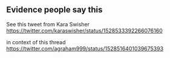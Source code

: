 

## Evidence people say this

See this tweet from Kara Swisher https://twitter.com/karaswisher/status/1528533392266076160

in context of this thread https://twitter.com/agraham999/status/1528516401039675393